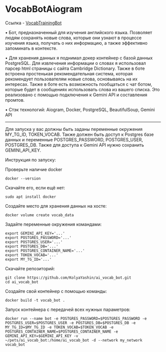# VocabBotAiogram

Ссылка - [VocabTrainingBot](https://t.me/VocabTrainingBot)

• Бот, предназначенный для изучения английского языка. Позволяет людям сохранять новые слова, которые они узнают в процессе изучения языка, получать о них информацию, а также эффективно запоминать в контексте.

• Для хранения данных я поднимал докер контейнер с базой данных PostgreSQL. Для извлечения информации о словах я использовал парсер html страницы с сайта Cambridge Dictionary. Также в боте встроена простенькая рекомендательная система, которая рекомендует пользователям новые слова, основываясь на их интересах. Также в боте есть возможность пообщаться с чат ботом, которые будет в сообщениях использовать слова из вашего списка. Это реализовано с помощью подключения к Gemini API и составления промтов.


• Стэк технологий: Aiogram, Docker, PostgreSQL, BeautifulSoup, Gemini API


----------

Для запуска у вас должны быть заданы переменные окружения MY_TG_ID, TOKEN_VOCAB. Также должен быть доступ к Postgres базе данных и переменные POSTGRES_PASSWORD, POSTGRES_USER, POSTGRES_DB. Также для доступа к Gemini API нужно сохранить GEMINI_API_KEY.


Инструкция по запуску:

Проверьте наличие docker
```console
docker --version
```
Скачайте его, если ещё нет: 
```console
sudo apt install docker
```

Создайте место для хранения данных на хосте: 
```console
docker volume create vocab_data
```

Задайте переменные окружения командами:
```console
export GEMINI_API_KEY='...'
export POSTGRES_PASSWORD='...'
export POSTGRES_USER='...'
export POSTGRES_DB='...'
export POSTGRES_CONTAINER_NAME='...'
export TOKEN_VOCAB='...'
export MY_TG_ID='...'

```

Скачайте репозиторий:
```console
git clone https://github.com/KolyaYashin/ai_vocab_bot.git
cd ai_vocab_bot
```

Создайте свой контейнер с помощью команды:

```console
docker build -t vocab_bot .
```



Запуск контейнера с передачей всех нужных параметров: 
```console
docker run --name bot -e POSTGRES_PASSWORD=$POSTGRES_PASSWORD -e POSTGRES_USER=$POSTGRES_USER -e POSTGRES_DB=$POSTGRES_DB -e MY_TG_ID=$MY_TG_ID -e TOKEN_VOCAB=$TOKEN_VOCAB -e POSTGRES_CONTAINER_NAME=$POSTGRES_CONTAINER_NAME -e GEMINI_API_KEY=$GEMINI_API_KEY -v ~/pets/ai_vocab_bot:/home/ai_vocab_bot -d --network my_network vocab_bot
```
